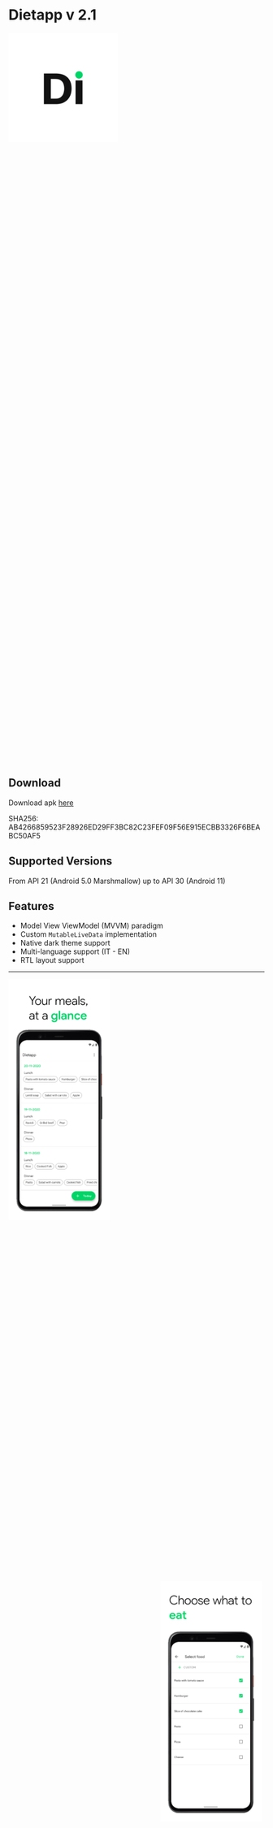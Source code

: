 
# Dietapp v 2.1

<p align="center">
<div style="width: 1435px; height: 1435px;">
  <img src="app/screenshots/logo.png" width="15%" height="15%" align="center"/>
</div>
</p>

## Download
Download apk [here](https://github.com/m-calabresi/Dietapp/raw/master/app/release/Dietapp.apk)

SHA256: AB4266859523F28926ED29FF3BC82C23FEF09F56E915ECBB3326F6BEABC50AF5

## Supported Versions
From API 21 (Android 5.0 Marshmallow) up to API 30 (Android 11)

## Features
* Model View ViewModel (MVVM) paradigm
* Custom ```MutableLiveData``` implementation
* Native dark theme support
* Multi-language support (IT - EN)
* RTL layout support

---

<p float="center">
  <div style="width: 499px; height: 1185px;">
  <img src="app/screenshots/Screen_0.png" width="40%" height="40%" align="left"/>
  </div>
  <div style="width: 499px; height: 1185px;">
  <img src="app/screenshots/Screen_1.png" width="40%" height="40%" align="right"/>
  </div>
</p>

<p float="center">
  <div style="width: 499px; height: 1185px;">
  <img src="app/screenshots/Screen_2.png" width="40%" height="40%" align="left"/>
  </div>
  <div style="width: 499px; height: 1185px;">
  <img src="app/screenshots/Screen_3.png" width="40%" height="40%" align="right"/>
  </div>
</p>

<p float="center">
  <div style="width: 499px; height: 1185px;">
  <img src="app/screenshots/Screen_4.png" width="40%" height="40%" align="left"/>
  </div>
</p>
